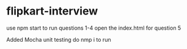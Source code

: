 # flipkart-interview

use npm start to run questions 1-4
open the index.html for question 5

Added Mocha unit testing 
do nmp i to run
